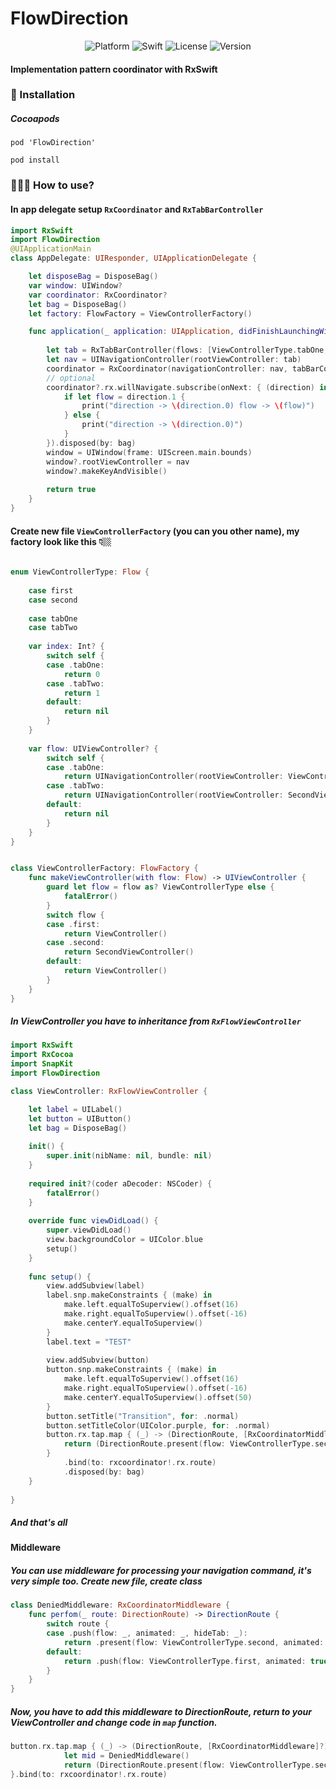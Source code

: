 # FlowDirection

<p align="center">
  <img alt="Platform" src="https://img.shields.io/badge/platform-iOS-orange.svg">
  <img alt="Swift" src="https://img.shields.io/badge/Swift-4.2-orange.svg">
  <img alt="License" src="https://img.shields.io/badge/LICENSE-MIT-blue.svg">
  <img alt="Version" src="https://img.shields.io/badge/Version-0.0.3-blue.svg">
</p>

#### Implementation pattern coordinator with RxSwift

### 📲 Installation
##### Cocoapods
```
pod 'FlowDirection'
```

```
pod install
```

### 👨🏼‍💻 How to use?

#### In app delegate setup `RxCoordinator` and `RxTabBarController`

```swift
import RxSwift
import FlowDirection
@UIApplicationMain
class AppDelegate: UIResponder, UIApplicationDelegate {

    let disposeBag = DisposeBag()
    var window: UIWindow?
    var coordinator: RxCoordinator?
    let bag = DisposeBag()
    let factory: FlowFactory = ViewControllerFactory()

    func application(_ application: UIApplication, didFinishLaunchingWithOptions launchOptions: [UIApplication.LaunchOptionsKey: Any]?) -> Bool {
        
        let tab = RxTabBarController(flows: [ViewControllerType.tabOne, ViewControllerType.tabTwo])
        let nav = UINavigationController(rootViewController: tab)
        coordinator = RxCoordinator(navigationController: nav, tabBarController: tab, builder: factory)
        // optional
        coordinator?.rx.willNavigate.subscribe(onNext: { (direction) in
            if let flow = direction.1 {
                print("direction -> \(direction.0) flow -> \(flow)")
            } else {
                print("direction -> \(direction.0)")
            }
        }).disposed(by: bag)
        window = UIWindow(frame: UIScreen.main.bounds)
        window?.rootViewController = nav
        window?.makeKeyAndVisible()
        
        return true
    }
}
```

#### Create new file `ViewControllerFactory` (you can you other name), my factory look like this 👇🏼

```swift

enum ViewControllerType: Flow {
    
    case first
    case second
    
    case tabOne
    case tabTwo
    
    var index: Int? {
        switch self {
        case .tabOne:
            return 0
        case .tabTwo:
            return 1
        default:
            return nil
        }
    }
    
    var flow: UIViewController? {
        switch self {
        case .tabOne:
            return UINavigationController(rootViewController: ViewController())
        case .tabTwo:
            return UINavigationController(rootViewController: SecondViewController())
        default:
            return nil
        }
    }
}


class ViewControllerFactory: FlowFactory {
    func makeViewController(with flow: Flow) -> UIViewController {
        guard let flow = flow as? ViewControllerType else {
            fatalError()
        }
        switch flow {
        case .first:
            return ViewController()
        case .second:
            return SecondViewController()
        default:
            return ViewController()
        }
    }
}

```

##### In ViewController you have to inheritance from `RxFlowViewController`

```swift
import RxSwift
import RxCocoa
import SnapKit
import FlowDirection

class ViewController: RxFlowViewController {

    let label = UILabel()
    let button = UIButton()
    let bag = DisposeBag()
    
    init() {
        super.init(nibName: nil, bundle: nil)
    }
    
    required init?(coder aDecoder: NSCoder) {
        fatalError()
    }
    
    override func viewDidLoad() {
        super.viewDidLoad()
        view.backgroundColor = UIColor.blue
        setup()
    }
    
    func setup() {
        view.addSubview(label)
        label.snp.makeConstraints { (make) in
            make.left.equalToSuperview().offset(16)
            make.right.equalToSuperview().offset(-16)
            make.centerY.equalToSuperview()
        }
        label.text = "TEST"
        
        view.addSubview(button)
        button.snp.makeConstraints { (make) in
            make.left.equalToSuperview().offset(16)
            make.right.equalToSuperview().offset(-16)
            make.centerY.equalToSuperview().offset(50)
        }
        button.setTitle("Transition", for: .normal)
        button.setTitleColor(UIColor.purple, for: .normal)
        button.rx.tap.map { (_) -> (DirectionRoute, [RxCoordinatorMiddleware]?) in
            return (DirectionRoute.present(flow: ViewControllerType.second, animated: true), .none)
        }
            .bind(to: rxcoordinator!.rx.route)
            .disposed(by: bag)
    }
    
}
```

##### And that's all

#### Middleware

##### You can use middleware for processing your navigation command, it's very simple too. Create new file, create class 

```swift
class DeniedMiddleware: RxCoordinatorMiddleware {
    func perfom(_ route: DirectionRoute) -> DirectionRoute {
        switch route {
        case .push(flow: _, animated: _, hideTab: _):
            return .present(flow: ViewControllerType.second, animated: true)
        default:
            return .push(flow: ViewControllerType.first, animated: true, hideTab: false)
        }
    }
}
```

##### Now, you have to add this middleware to DirectionRoute, return to your ViewController and change code in `map` function.

```swift
button.rx.tap.map { (_) -> (DirectionRoute, [RxCoordinatorMiddleware]?) in
            let mid = DeniedMiddleware()
            return (DirectionRoute.present(flow: ViewControllerType.second, animated: true), [mid])
}.bind(to: rxcoordinator!.rx.route)
```